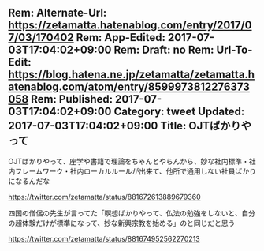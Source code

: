 Rem: Alternate-Url: https://zetamatta.hatenablog.com/entry/2017/07/03/170402
Rem: App-Edited: 2017-07-03T17:04:02+09:00
Rem: Draft: no
Rem: Url-To-Edit: https://blog.hatena.ne.jp/zetamatta/zetamatta.hatenablog.com/atom/entry/8599973812276373058
Rem: Published: 2017-07-03T17:04:02+09:00
Category: tweet
Updated: 2017-07-03T17:04:02+09:00
Title: OJTばかりやって
---
OJTばかりやって、座学や書籍で理論をちゃんとやらんから、妙な社内標準・社内フレームワーク・社内ローカルルールが出来て、他所で通用しない社員ばかりになるんだな


https://twitter.com/zetamatta/status/881672613889679360

四国の僧侶の先生が言ってた「瞑想ばかりやって、仏法の勉強をしないと、自分の超体験だけが標準になって、妙な新興宗教を始める」のと同じだと思う

https://twitter.com/zetamatta/status/881674952562270213